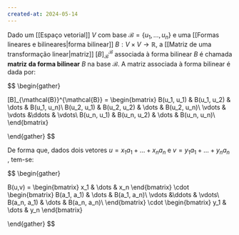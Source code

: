 ```yaml
---
created-at: 2024-05-14
---
```


Dado um [[Espaço vetorial]] $V$ com base $\mathcal{B}=\{u_1,\dots,u_n\}$ e uma [[Formas lineares e bilineares|forma bilinear]] $B: V \times V \to \mathbb{R}$, a [[Matriz de uma transformação linear|matriz]] $[B]_{\mathcal{B}}^{\mathcal{B}}$ associada à forma bilinear $B$ é chamada **matriz da forma bilinear** $B$ na base $\mathcal{B}$. A matriz associada à forma bilinear é dada por:

$$
\begin{gather}

[B]_{\mathcal{B}}^{\mathcal{B}} =
  \begin{bmatrix}
    B(u_1, u_1) & B(u_1, u_2) & \dots & B(u_1, u_n)\\
    B(u_2, u_1) & B(u_2, u_2) & \dots & B(u_2, u_n)\\
    \vdots & \vdots &\ddots & \vdots\\
    B(u_n, u_1) & B(u_n, u_2) & \dots & B(u_n, u_n)\\
  \end{bmatrix}

\end{gather}
$$

De forma que, dados dois vetores $u=x_1a_1 + \dots + x_na_n$ e $v=y_1a_1 + \dots + y_na_n$ , tem-se:

$$
\begin{gather}

B(u,v) =
  \begin{bmatrix}
    x_1 & \dots & x_n
  \end{bmatrix}
  \cdot
  \begin{bmatrix}
    B(a_1, a_1) & \dots & B(a_1, a_n)\\
    \vdots &\ddots & \vdots\\
    B(a_n, a_1) & \dots & B(a_n, a_n)\\
  \end{bmatrix}
  \cdot
  \begin{bmatrix}
    y_1 & \dots & y_n
  \end{bmatrix}

\end{gather}
$$